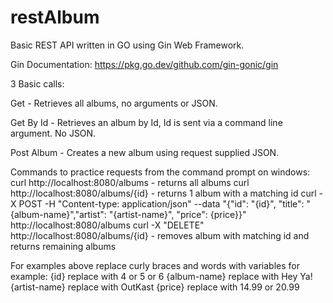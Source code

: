 # restAlbum

Basic REST API written in GO using Gin Web Framework.

Gin Documentation: https://pkg.go.dev/github.com/gin-gonic/gin

3 Basic calls:

Get - Retrieves all albums, no arguments or JSON.

Get By Id - Retrieves an album by Id, Id is sent via a command line argument. No JSON.

Post Album - Creates a new album using request supplied JSON.

Commands to practice requests from the command prompt on windows:
curl http://localhost:8080/albums - returns all albums
curl http://localhost:8080/albums/{id} - returns 1 album with a matching id
curl -X POST -H "Content-type: application/json" --data "{\"id\": \"{id}\", \"title\": \"{album-name}\",\"artist\": \"{artist-name}\", \"price\": {price}}" http://localhost:8080/albums
curl -X "DELETE" http://localhost:8080/albums/{id} - removes album with matching id and returns remaining albums

For examples above replace curly braces and words with variables for example:
{id} replace with 4 or 5 or 6
{album-name} replace with Hey Ya!
{artist-name} replace with OutKast
{price} replace with 14.99 or 20.99
